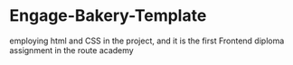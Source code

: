 # Engage-Bakery-Template
employing html and CSS in the project, and it is the first Frontend diploma assignment in the route academy
